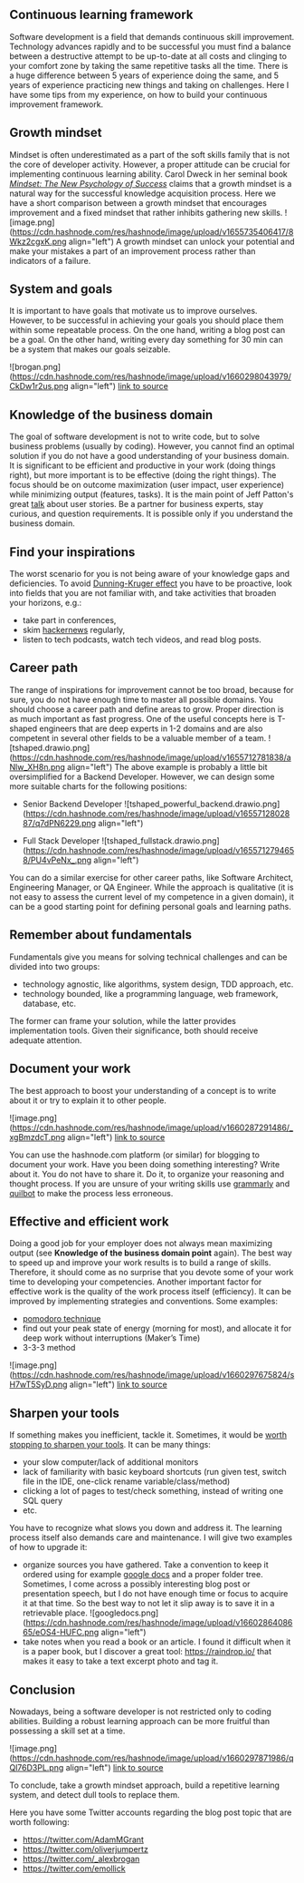 ## Continuous learning framework

Software development is a field that demands continuous skill improvement. Technology advances rapidly and to be successful you must find a balance between a destructive attempt to be up-to-date at all costs and clinging to your comfort zone by taking the same repetitive tasks all the time. There is a huge difference between 5 years of experience doing the same, and 5 years of experience practicing new things and taking on challenges. Here I have some tips from my experience, on how to build your continuous improvement framework.

## Growth mindset
Mindset is often underestimated as a part of the soft skills family that is not the core of developer activity. However, a proper attitude can be crucial for implementing continuous learning ability. Carol Dweck in her seminal book [*Mindset: The New Psychology of Success*](https://www.amazon.com/Mindset-Psychology-Carol-S-Dweck/dp/0345472322) claims that a growth mindset is a natural way for the successful knowledge acquisition process. Here we have a short comparison between a growth mindset that encourages improvement and a fixed mindset that rather inhibits gathering new skills.
![image.png](https://cdn.hashnode.com/res/hashnode/image/upload/v1655735406417/8Wkz2cgxK.png align="left")
A growth mindset can unlock your potential and make your mistakes a part of an improvement process rather than indicators of a failure.

## System and goals
It is important to have goals that motivate us to improve ourselves. However, to be successful in achieving your goals you should place them within some repeatable process. On the one hand, writing a blog post can be a goal. On the other hand, writing every day 
something for 30 min can be a system that makes our goals seizable.

![brogan.png](https://cdn.hashnode.com/res/hashnode/image/upload/v1660298043979/CkDw1r2us.png align="left")
[link to source](https://twitter.com/_alexbrogan/status/1534524520672944128)

## Knowledge of the business domain
The goal of software development is not to write code, but to solve business problems (usually by coding). However, you cannot find an optimal solution if you do not have a good understanding of your business domain. It is significant to be efficient and productive in your work (doing things right), but more important is to be effective (doing the right things).  The focus should be on outcome maximization (user impact, user experience) while minimizing output (features, tasks). It is the main point of Jeff Patton's great [talk](https://www.youtube.com/watch?v=AzBuohuOU6g) about user stories. 
Be a partner for business experts, stay curious, and question requirements. It is possible only if you understand the business domain.

## Find your inspirations
The worst scenario for you is not being aware of your knowledge gaps and deficiencies. To avoid [Dunning-Kruger effect](https://en.wikipedia.org/wiki/Dunning%E2%80%93Kruger_effect) you have to be proactive, look into fields that you are not familiar with, and take activities that broaden your horizons, e.g.:
- take part in conferences, 
- skim [hackernews](https://news.ycombinator.com/) regularly,
- listen to tech podcasts, watch tech videos, and read blog posts.

## Career path
The range of inspirations for improvement cannot be too broad, because for sure, you do not have enough time to master all possible domains. You should choose a career path and define areas to grow. Proper direction is as much important as fast progress. One of the useful concepts here is T-shaped engineers that are deep experts in 1-2 domains and are also competent in several other fields to be a valuable member of a team.
![tshaped.drawio.png](https://cdn.hashnode.com/res/hashnode/image/upload/v1655712781838/aNlw_XH8n.png align="left")
The above example is probably a little bit oversimplified for a Backend Developer. However, we can design some more suitable charts for the following positions:  

- Senior Backend Developer
![tshaped_powerful_backend.drawio.png](https://cdn.hashnode.com/res/hashnode/image/upload/v1655712802887/q7dPN6229.png align="left")

- Full Stack Developer
![tshaped_fullstack.drawio.png](https://cdn.hashnode.com/res/hashnode/image/upload/v1655712794658/PU4vPeNx_.png align="left")

You can do a similar exercise for other career paths, like Software Architect, Engineering Manager, or QA Engineer.  While the approach is qualitative (it is not easy to assess the current level of my competence in a given domain), it can be a good starting point for defining personal goals and learning paths.

## Remember about fundamentals
Fundamentals give you means for solving technical challenges and can be divided into two groups:
- technology agnostic, like algorithms, system design, TDD approach, etc.
- technology bounded, like a programming language, web framework, database, etc.

The former can frame your solution, while the latter provides implementation tools. Given their significance, both should receive adequate attention.


## Document your work
The best approach to boost your understanding of a concept is to write about it or try to explain it to other people. 

![image.png](https://cdn.hashnode.com/res/hashnode/image/upload/v1660287291486/_xgBmzdcT.png align="left")
[link to source](https://twitter.com/AdamMGrant/status/1551208238581948416)

You can use the hashnode.com platform (or similar) for blogging to document your work. Have you been doing something interesting? Write about it. You do not have to share it. Do it, to organize your reasoning and thought process. If you are unsure of your writing skills use [grammarly](https://app.grammarly.com/) and [quilbot](https://quillbot.com/) to make the process less erroneous. 

## Effective and efficient work
Doing a good job for your employer does not always mean maximizing output (see **Knowledge of the business domain point** again). The best way to speed up and improve your work results is to build a range of skills. Therefore, it should come as no surprise that you devote some of your work time to developing your competencies.
Another important factor for effective work is the quality of the work process itself (efficiency). It can be improved by implementing strategies and conventions. Some examples:
- [pomodoro technique](https://en.wikipedia.org/wiki/Pomodoro_Technique)
- find out your peak state of energy (morning for most), and allocate it for deep work without interruptions (Maker’s Time)
- 3-3-3 method

![image.png](https://cdn.hashnode.com/res/hashnode/image/upload/v1660297675824/sH7wT5SyD.png align="left")
[link to source](https://twitter.com/SystemSunday/status/1554080843517370370)

## Sharpen your tools
If something makes you inefficient, tackle it. Sometimes, it would be [worth stopping to sharpen your tools](https://www.youtube.com/watch?v=I56oFTm9UlE). It can be many things:
- your slow computer/lack of additional monitors
- lack of familiarity with basic keyboard shortcuts (run given test, switch file in the IDE, one-click rename variable/class/method) 
- clicking a lot of pages to test/check something, instead of writing one SQL query
- etc.

You have to recognize what slows you down and address it.
The learning process itself also demands care and maintenance. I will give two examples of how to upgrade it:
- organize sources you have gathered. Take a convention to keep it ordered using for example [google docs](https://docs.google.com/) and a proper folder tree. Sometimes, I come across a possibly interesting blog post or presentation speech, but I do not have enough time or focus to acquire it at that time. So the best way to not let it slip away is to save it in a retrievable place.
![googledocs.png](https://cdn.hashnode.com/res/hashnode/image/upload/v1660286408665/eOS4-HUFC.png align="left")
- take notes when you read a book or an article. I found it difficult when it is a paper book, but I discover a great tool: https://raindrop.io/ that makes it easy to take a text excerpt photo and tag it.

## Conclusion
Nowadays, being a software developer is not restricted only to coding abilities. Building a robust learning approach can be more fruitful than possessing a skill set at a time. 

![image.png](https://cdn.hashnode.com/res/hashnode/image/upload/v1660297871986/qQl76D3PL.png align="left")
[link to source](https://twitter.com/kelseyhightower/status/1504190572336087040)

To conclude, take a growth mindset approach, build a repetitive learning system, and detect dull tools to replace them.

Here you have some Twitter accounts regarding the blog post topic that are worth following:
- https://twitter.com/AdamMGrant
- https://twitter.com/oliverjumpertz
- https://twitter.com/_alexbrogan
- https://twitter.com/emollick
